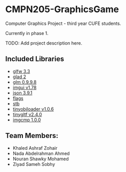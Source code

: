 # CMPN205-GraphicsGame

Computer Graphics Project - third year CUFE students.

Currently in phase 1.

TODO: Add project description here.

## Included Libraries

- [glfw 3.3](https://github.com/glfw/glfw)
- [glad 2](https://github.com/Dav1dde/glad/tree/glad2)
- [glm 0.9.9.8](https://github.com/g-truc/glm)
- [imgui v1.78](https://github.com/ocornut/imgui)
- [json 3.9.1](https://github.com/nlohmann/json)
- [flags](https://github.com/sailormoon/flags)
- [stb](https://github.com/nothings/stb)
- [tinyobjloader v1.0.6](https://github.com/tinyobjloader/tinyobjloader)
- [tinygltf v2.4.0](https://github.com/syoyo/tinygltf)
- [imgcmp 1.0.0](https://github.com/yahiaetman/imgcmp)

## Team Members:

- Khaled Ashraf Zohair
- Nada Abdelrahman Ahmed
- Nouran Shawky Mohamed
- Ziyad Sameh Sobhy
